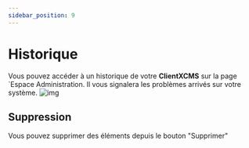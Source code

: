 ```yaml
---
sidebar_position: 9
---
```


# Historique

Vous pouvez accéder à un historique de votre **ClientXCMS** sur la page `Espace Administration. Il vous signalera les problèmes arrivés sur votre système.
![img](https://media.discordapp.net/attachments/1033142197102592131/1033477202483871774/unknown.png)

## Suppression 

Vous pouvez supprimer des éléments depuis le bouton "Supprimer"